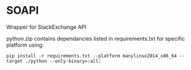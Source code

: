 # SOAPI
Wrapper for StackExchange API

python.zip contains dependancies listed in requirements.txt for specific platform using:

``` pip install -r requirements.txt --platform manylinux2014_x86_64 --target ./python --only-binary=:all: ```



